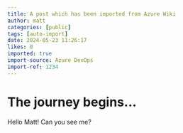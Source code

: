 ```yaml
---
title: A post which has been imported from Azure Wiki
author: matt
categories: [public]
tags: [auto-import]
date: 2024-05-23 11:26:17 
likes: 0
imported: true
import-source: Azure DevOps
import-ref: 1234
---
```


# The journey begins...

Hello Matt! Can you see me?
